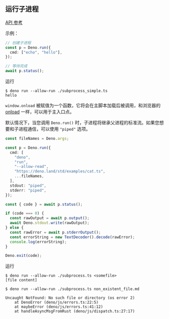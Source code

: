 ## 运行子进程

[API 参考](https://doc.deno.land/https/github.com/denoland/deno/releases/latest/download/lib.deno.d.ts#Deno.run)

示例：

```ts
// 创建子进程
const p = Deno.run({
  cmd: ["echo", "hello"],
});

// 等待完成
await p.status();
```

运行

```shell
$ deno run --allow-run ./subprocess_simple.ts
hello
```

`window.onload` 被赋值为一个函数，它将会在主脚本加载后被调用，和浏览器的 [onload](https://developer.mozilla.org/en-US/docs/Web/API/GlobalEventHandlers/onload) 一样，可以用于主入口点。

默认情况下，当您调用 `Deno.run()` 时，子进程将继承父进程的标准流。如果您想要和子进程通信，可以使用 `"piped"` 选项。

```ts
const fileNames = Deno.args;

const p = Deno.run({
  cmd: [
    "deno",
    "run",
    "--allow-read",
    "https://deno.land/std/examples/cat.ts",
    ...fileNames,
  ],
  stdout: "piped",
  stderr: "piped",
});

const { code } = await p.status();

if (code === 0) {
  const rawOutput = await p.output();
  await Deno.stdout.write(rawOutput);
} else {
  const rawError = await p.stderrOutput();
  const errorString = new TextDecoder().decode(rawError);
  console.log(errorString);
}

Deno.exit(code);
```

运行

```shell
$ deno run --allow-run ./subprocess.ts <somefile>
[file content]

$ deno run --allow-run ./subprocess.ts non_existent_file.md

Uncaught NotFound: No such file or directory (os error 2)
    at DenoError (deno/js/errors.ts:22:5)
    at maybeError (deno/js/errors.ts:41:12)
    at handleAsyncMsgFromRust (deno/js/dispatch.ts:27:17)
```
